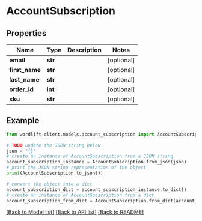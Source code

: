 # AccountSubscription


## Properties

Name | Type | Description | Notes
------------ | ------------- | ------------- | -------------
**email** | **str** |  | [optional] 
**first_name** | **str** |  | [optional] 
**last_name** | **str** |  | [optional] 
**order_id** | **int** |  | [optional] 
**sku** | **str** |  | [optional] 

## Example

```python
from wordlift-client.models.account_subscription import AccountSubscription

# TODO update the JSON string below
json = "{}"
# create an instance of AccountSubscription from a JSON string
account_subscription_instance = AccountSubscription.from_json(json)
# print the JSON string representation of the object
print(AccountSubscription.to_json())

# convert the object into a dict
account_subscription_dict = account_subscription_instance.to_dict()
# create an instance of AccountSubscription from a dict
account_subscription_from_dict = AccountSubscription.from_dict(account_subscription_dict)
```
[[Back to Model list]](../README.md#documentation-for-models) [[Back to API list]](../README.md#documentation-for-api-endpoints) [[Back to README]](../README.md)


